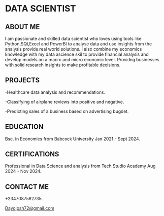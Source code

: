 # DATA SCIENTIST
## ABOUT ME
I am passionate and skilled data scientist who loves using tools like Python,SQl,Excel and PowerBI
to analyse data and use insights from the analysis provide real world solutions.
I also combine my economics knowledge with my data ascience skil to provide financial analysis and develop 
models on a macro and micro  economic level. Providng businesses with solid research insights to make profitable decisions.
## PROJECTS
-Healthcare data analysis and recommendations.

-Classifying of airplane reviews into positive and negative.

-Predicting sales of a business based on advertising bugdet.
## EDUCATION
Bsc. in Economics from Babcock University Jan 2021 - Sept 2024.
## CERTIFICATIONS
 Professional in Data Science and analysis from Tech Studio Academy Aug 2024 - Nov 2024.
 ## CONTACT ME
 +2347087582735
 
 Dayojosh72@gmail.com
